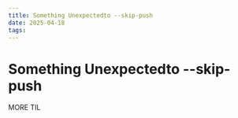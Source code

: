 ```yaml
---
title: Something Unexpectedto --skip-push 
date: 2025-04-18
tags: 
---
```


# Something Unexpectedto --skip-push 

MORE TIL
